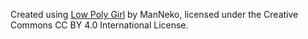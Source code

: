 Created using [Low Poly Girl](https://www.fab.com/listings/abc9fd66-deb6-468f-8255-c7d64cd0fda0) by ManNeko,
licensed under the Creative Commons CC BY 4.0 International License.
